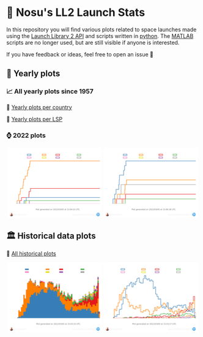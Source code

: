 # 🚀 Nosu's LL2 Launch Stats
In this repository you will find various plots related to space launches made using the <a href="https://thespacedevs.com/llapi">Launch Library 2 API</a> and scripts written in [python](python). The [MATLAB](matlab) scripts are no longer used, but are still visible if anyone is interested.

If you have feedback or ideas, feel free to open an issue 🙂

## 🔁 Yearly plots

### 📈 All yearly plots since 1957

🔗 [Yearly plots per country](python/plots/yearly/orbitalAttemptsPerCountry/README.md)

🔗 [Yearly plots per LSP](python/plots/yearly/orbitalAttemptsPerLSP/README.md)

### ⌚ 2022 plots

<p float="left" align="center">
<img src="python/plots/yearly/orbitalAttemptsPerCountry/2022_transparent.png" width="49%" />
<img src="python/plots/yearly/orbitalAttemptsPerLSP/2022_transparent.png" width="49%" /> 
</p>

## 🏛️ Historical data plots

🔗 [All historical plots](python/plots)

<p float="left" align="center">
<img src="python/plots/OrbitalAttemptsPerCountryStacked_transparent.png" width="49%" />
<img src="python/plots/OrbitalAttemptsPerCountry_transparent.png" width="49%" /> 
</p>